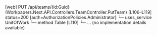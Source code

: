 [web] PUT /api/teams/{id:Guid}  (Workpapers.Next.API.Controllers.TeamController.PutTeam)  [L106–L119] status=200 [auth=AuthorizationPolicies.Administrator]
  └─ uses_service UnitOfWork
    └─ method Table [L110]
      └─ ... (no implementation details available)

